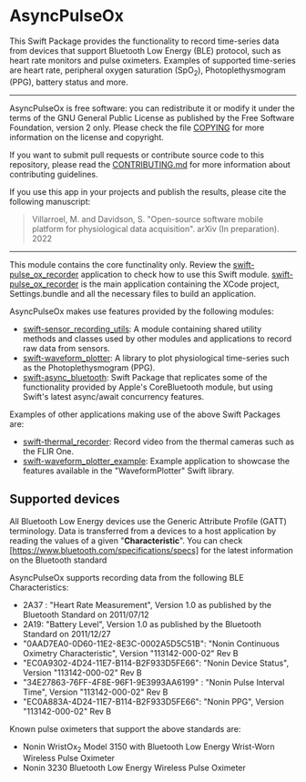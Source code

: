 # AsyncPulseOx

This Swift Package provides the functionality to record time-series data from
devices that support Bluetooth Low Energy (BLE) protocol, such as heart rate
monitors and pulse oximeters. Examples of supported time-series are heart rate,
peripheral oxygen saturation (SpO<sub>2</sub>), Photoplethysmogram (PPG), 
battery status and more.

---

AsyncPulseOx is free software: you can redistribute it or modify it under the
terms of the GNU General Public License as published by the Free Software 
Foundation, version 2 only. Please check the file [COPYING](COPYING) for more
information on the license and copyright.

If you want to submit pull requests or contribute source code to this 
repository, please read the [CONTRIBUTING.md](CONTRIBUTING.md) for
more information about contributing guidelines.

If you use this app in your projects and publish the results, please cite the
following manuscript:

> Villarroel, M. and Davidson, S. "Open-source software mobile platform for
physiological data acquisition". arXiv (In preparation). 2022

---

This module contains the core functinality only. Review the
[swift-pulse_ox_recorder](https://github.com/maurovm/swift-pulse_ox_recorder) 
application to  check how to use this Swift module. 
[swift-pulse_ox_recorder](https://github.com/maurovm/swift-pulse_ox_recorder) 
is the main application containing the XCode project, Settings.bundle and all 
the necessary files to build an application.

AsyncPulseOx makes use features provided by the following modules:

- [swift-sensor_recording_utils](https://github.com/maurovm/swift-sensor_recording_utils):
A module containing shared utility methods and classes used by other modules 
and applications to record raw data from sensors. 
- [swift-waveform_plotter](https://github.com/maurovm/swift-waveform_plotter): 
A library to plot physiological time-series such as the Photoplethysmogram (PPG).
- [swift-async_bluetooth](https://github.com/maurovm/swift-async_bluetooth): 
Swift Package that replicates some of the functionality provided by Apple's 
CoreBluetooth module, but using Swift's latest async/await concurrency features.

Examples of other applications making use of the above Swift Packages are:

- [swift-thermal_recorder](https://github.com/maurovm/swift-thermal_recorder): 
Record video from the thermal cameras such as the FLIR One.
- [swift-waveform_plotter_example](https://github.com/maurovm/swift-waveform_plotter_example):
Example application to showcase the features available in the "WaveformPlotter"
Swift library.

## Supported devices

All Bluetooth Low Energy devices use the Generic Attribute Profile (GATT) 
terminology. Data is transferred from a devices to a host application by 
reading the values of a given "**Characteristic**". You can check 
[https://www.bluetooth.com/specifications/specs] for the latest information 
on the Bluetooth standard

AsyncPulseOx supports recording data from the following BLE Characteristics:

- 2A37 : "Heart Rate Measurement", Version 1.0 as published by the Bluetooth
Standard on 2011/07/12
- 2A19: "Battery Level", Version 1.0 as published by the Bluetooth Standard 
on 2011/12/27
- "0AAD7EA0-0D60-11E2-8E3C-0002A5D5C51B": "Nonin Continuous Oximetry 
Characteristic", Version "113142-000-02" Rev B
- "EC0A9302-4D24-11E7-B114-B2F933D5FE66": "Nonin Device Status", Version
"113142-000-02" Rev B
- "34E27863-76FF-4F8E-96F1-9E3993AA6199" : "Nonin Pulse Interval Time", 
Version "113142-000-02" Rev B
- "EC0A883A-4D24-11E7-B114-B2F933D5FE66":  "Nonin PPG", Version "113142-000-02"
Rev B

Known pulse oximeters that support the above standards are:

- Nonin WristOx<sub>2</sub> Model 3150 with Bluetooth Low Energy Wrist-Worn
Wireless Pulse Oximeter
- Nonin 3230 Bluetooth Low Energy Wireless Pulse Oximeter
